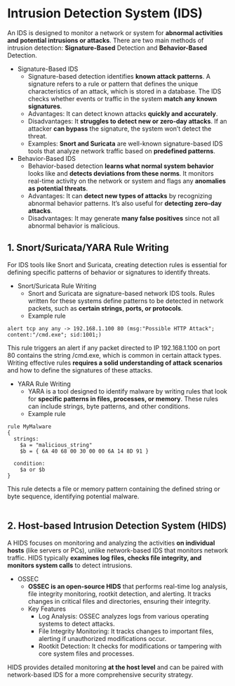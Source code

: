 <br>

# Intrusion Detection System (IDS)
An IDS is designed to monitor a network or system for **abnormal activities and potential intrusions or attacks**. There are two main methods of intrusion detection: **Signature-Based** Detection and **Behavior-Based** Detection.

  - Signature-Based IDS
    - Signature-based detection identifies **known attack patterns**. A signature refers to a rule or pattern that defines the unique characteristics of an attack, which is stored in a database. The IDS checks whether events or traffic in the system **match any known signatures**.
    - Advantages: It can detect known attacks **quickly and accurately**.
    - Disadvantages: It **struggles to detect new or zero-day attacks**. If an attacker **can bypass** the signature, the system won’t detect the threat.
    - Examples: **Snort and Suricata** are well-known signature-based IDS tools that analyze network traffic based on **predefined patterns**.
  - Behavior-Based IDS
    - Behavior-based detection **learns what normal system behavior** looks like and **detects deviations from these norms**. It monitors real-time activity on the network or system and flags any **anomalies as potential threats**.
    - Advantages: It can **detect new types of attacks** by recognizing abnormal behavior patterns. It’s also useful for **detecting zero-day attacks**.
    - Disadvantages: It may generate **many false positives** since not all abnormal behavior is malicious.

## 1. Snort/Suricata/YARA Rule Writing
For IDS tools like Snort and Suricata, creating detection rules is essential for defining specific patterns of behavior or signatures to identify threats.

  - Snort/Suricata Rule Writing
    - Snort and Suricata are signature-based network IDS tools. Rules written for these systems define patterns to be detected in network packets, such as **certain strings, ports, or protocols**.
    - Example rule  
    
```
alert tcp any any -> 192.168.1.100 80 (msg:"Possible HTTP Attack"; content:"/cmd.exe"; sid:1001;)
```  

This rule triggers an alert if any packet directed to IP 192.168.1.100 on port 80 contains the string /cmd.exe, which is common in certain attack types.
Writing effective rules **requires a solid understanding of attack scenarios** and how to define the signatures of these attacks.

  - YARA Rule Writing
    - YARA is a tool designed to identify malware by writing rules that look for **specific patterns in files, processes, or memory**. These rules can include strings, byte patterns, and other conditions.
    - Example rule  

```
rule MyMalware
{
  strings:
    $a = "malicious_string"
    $b = { 6A 40 68 00 30 00 00 6A 14 8D 91 }

  condition:
    $a or $b
}
```  

This rule detects a file or memory pattern containing the defined string or byte sequence, identifying potential malware.  
<br>

## 2. Host-based Intrusion Detection System (HIDS)
A HIDS focuses on monitoring and analyzing the activities **on individual hosts** (like servers or PCs), unlike network-based IDS that monitors network traffic. HIDS typically **examines log files, checks file integrity, and monitors system calls** to detect intrusions.

  - OSSEC
    - **OSSEC is an open-source HIDS** that performs real-time log analysis, file integrity monitoring, rootkit detection, and alerting. It tracks changes in critical files and directories, ensuring their integrity.
    - Key Features
      - Log Analysis: OSSEC analyzes logs from various operating systems to detect attacks.
      - File Integrity Monitoring: It tracks changes to important files, alerting if unauthorized modifications occur.
      - Rootkit Detection: It checks for modifications or tampering with core system files and processes.

HIDS provides detailed monitoring **at the host level** and can be paired with network-based IDS for a more comprehensive security strategy.  
<br>